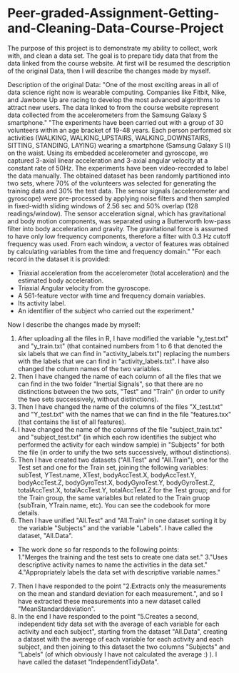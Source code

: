 # Peer-graded-Assignment-Getting-and-Cleaning-Data-Course-Project
The purpose of this project is to demonstrate my ability to collect, work with, and clean a data set. The goal is to prepare tidy data that from the data linked from the course website.
At first will be resumed the description of the original Data, then I will describe the changes made by myself.

Description of the original Data: 
"One of the most exciting areas in all of data science right now is wearable computing. Companies like Fitbit, Nike, and Jawbone Up are racing to develop the most advanced algorithms to attract new users. The data linked to from the course website represent data collected from the accelerometers from the Samsung Galaxy S smartphone."
"The experiments have been carried out with a group of 30 volunteers within an age bracket of 19-48 years. Each person performed six activities (WALKING, WALKING_UPSTAIRS, WALKING_DOWNSTAIRS, SITTING, STANDING, LAYING) wearing a smartphone (Samsung Galaxy S II) on the waist. Using its embedded accelerometer and gyroscope, we captured 3-axial linear acceleration and 3-axial angular velocity at a constant rate of 50Hz. The experiments have been video-recorded to label the data manually. The obtained dataset has been randomly partitioned into two sets, where 70% of the volunteers was selected for generating the training data and 30% the test data.
The sensor signals (accelerometer and gyroscope) were pre-processed by applying noise filters and then sampled in fixed-width sliding windows of 2.56 sec and 50% overlap (128 readings/window). The sensor acceleration signal, which has gravitational and body motion components, was separated using a Butterworth low-pass filter into body acceleration and gravity. The gravitational force is assumed to have only low frequency components, therefore a filter with 0.3 Hz cutoff frequency was used. From each window, a vector of features was obtained by calculating variables from the time and frequency domain."
"For each record in the dataset it is provided:
- Triaxial acceleration from the accelerometer (total acceleration) and the estimated body acceleration.
- Triaxial Angular velocity from the gyroscope.
- A 561-feature vector with time and frequency domain variables.
- Its activity label.
- An identifier of the subject who carried out the experiment."

Now I describe the changes made by myself:
1) After uploading all the files in R, I have modified the variable "y_test.txt" and "y_train.txt" (that contained numbers from 1 to 6 that denoted the six labels that we can find in "activity_labels.txt") replacing the numbers with the labels that we can find in "activity_labels.txt". I have also changed the column names of the two variables.
2) Then I have changed the name of each column of all the files that we can find in the two folder "Inertial Signals", so that there are no distinctions between the two sets, "Test" and "Train" (in order to unify the two sets successively, without distinctions).
3) Then I have changed the name of the columns of the files "X_test.txt" and "Y_test.txt" with the names that we can find in the file "features.txx" (that contains the list of all features).
4) I have changed the name of the columns of the file "subject_train.txt" and "subject_test.txt" (in which each row identifies the subject who performed the activity for each window sample) in "Subjects" for  both the file (in order to unify the two sets successively, without distinctions).
5) Then I have created two datasets ("All.Test" and "All.Train"), one for the Test set and one for the Train set, joining the following variables: subTest, YTest.name, XTest, bodyAccTest.X, bodyAccTest.Y, bodyAccTest.Z, bodyGyroTest.X, bodyGyroTest.Y, bodyGyroTest.Z, totalAccTest.X, totalAccTest.Y, totalAccTest.Z for the Test group; and for the Train group, the same variables but related to the Train gruop (subTrain, YTrain.name, etc). You can see the codebook for more details.
6) Then I have unified "All.Test" and "All.Train" in one dataset sorting it by the variable "Subjects" and the variable "Labels". I have called the dataset, "All.Data".
- The work done so far responds to the following points:     
      1."Merges the training and the test sets to create one data set."
      3."Uses descriptive activity names to name the activities in the data set."
      4."Appropriately labels the data set with descriptive variable names."
      
7) Then I have responded to the point "2.Extracts only the measurements on the mean and standard deviation for each measurement.", and so I have extracted these measurements into a new dataset called "MeanStandarddeviation".
8) In the end I have responded to the point "5.Creates a second, independent tidy data set with the average of each variable for each activity and each subject", starting from the dataset "All.Data", creating a dataset with the averege of each variable for each activity and each subject, and then joining to this dataset the two columns "Subjects" and "Labels" (of which obviously I have not calculated the average :) ). I have called the dataset "IndependentTidyData".
